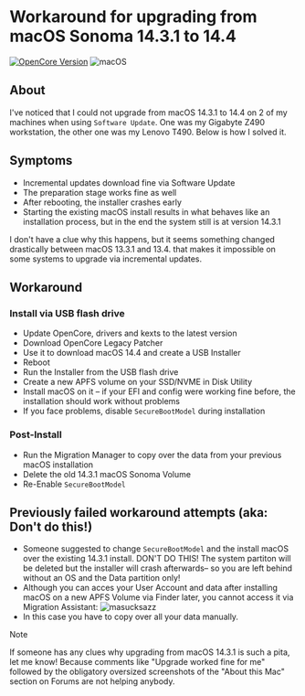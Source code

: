 # Workaround for upgrading from macOS Sonoma 14.3.1 to 14.4

[![OpenCore Version](https://img.shields.io/badge/OpenCore_Version:-0.9.9+-success.svg)](https://github.com/acidanthera/OpenCorePkg) ![macOS](https://img.shields.io/badge/Supported_macOS:-≤14.4-white.svg)

## About
I've noticed that I could not upgrade from macOS 14.3.1 to 14.4 on 2 of my machines when using `Software Update`. One was my Gigabyte Z490 workstation, the other one was my Lenovo T490. Below is how I solved it.

##  Symptoms

- Incremental updates download fine via Software Update
- The preparation stage works fine as well
- After rebooting, the installer crashes early
- Starting the existing macOS install results in what behaves like an installation process, but in the end the system still is at version 14.3.1

I don't have a clue why this happens, but it seems something changed drastically between macOS 13.3.1 and 13.4. that makes it impossible on some systems to upgrade via incremental updates.

## Workaround

### Install via USB flash drive

- Update OpenCore, drivers and kexts to the latest version
- Download OpenCore Legacy Patcher
- Use it to download macOS 14.4 and create a USB Installer
- Reboot
- Run the Installer from the USB flash drive
- Create a new APFS volume on your SSD/NVME in Disk Utility
- Install macOS on it – if your EFI and config were working fine before, the installation should work without problems
- If you face problems, disable `SecureBootModel` during installation

### Post-Install

- Run the Migration Manager to copy over the data from your previous macOS installation
- Delete the old 14.3.1 macOS Sonoma Volume 
- Re-Enable `SecureBootModel`

## Previously failed workaround attempts (aka: Don't do this!)

- Someone suggested to change `SecureBootModel` and the install macOS over the existing 14.3.1 install. DON'T DO THIS! The system partiton will be deleted but the installer will crash afterwards– so you are left behind without an OS and the Data partition only!
- Although you can acces your User Account and data after installing macOS on a new APFS Volume via Finder later, you cannot access it via Migration Assistant: ![masucksazz](https://github.com/5T33Z0/OC-Little-Translated/assets/76865553/2c850846-ee6d-4b37-8af0-f0522a83c96b)
- In this case you have to copy over all your data manually. 

> [!NOTE]
> 
> If someone has any clues why upgrading from macOS 14.3.1 is such a pita, let me know! Because comments like "Upgrade worked fine for me" followed by the obligatory oversized screenshots of the "About this Mac" section on Forums are not helping anybody.
